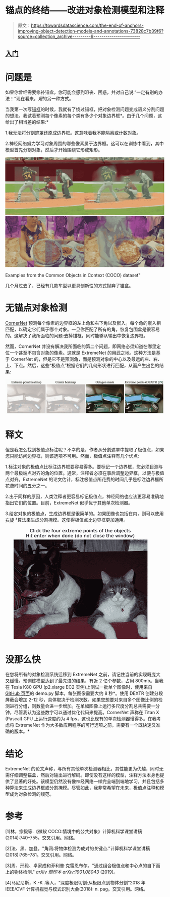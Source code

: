 # 锚点的终结——改进对象检测模型和注释

> 原文：<https://towardsdatascience.com/the-end-of-anchors-improving-object-detection-models-and-annotations-73828c7b39f6?source=collection_archive---------9----------------------->

## [入门](https://towardsdatascience.com/tagged/getting-started)

# 问题是

如果你曾经需要修补锚盒，你可能会感到沮丧、困惑，并对自己说:“一定有别的办法！”现在看来，*是*的另一种方式。

当我第一次写[锚框](https://medium.com/@andersasac/anchor-boxes-the-key-to-quality-object-detection-ddf9d612d4f9)的时候，我就有了绕过锚框，把对象检测问题变成语义分割问题的想法。我试着预测每个像素的每个类有多少个对象边界框*。由于几个问题，这给出了相当差的结果:*

1.我无法将分割遮罩还原成边界框。这意味着我不能隔离或计数对象。

2.神经网络努力学习对象周围的哪些像素属于边界框。这可以在训练中看到，其中模型首先分割对象，然后才开始围绕它形成矩形。

![](img/c67eb13a4fbd0119bbfa57022fffeb4f.png)![](img/74a1b2fc65da6eb0912b94860585cf6a.png)

Examples from the Common Objects in Context (COCO) dataset¹

几个月过去了，已经有几款车型以更具创新性的方式抛弃了锚盒。

# 无锚点对象检测

[CornerNet](https://arxiv.org/pdf/1808.01244.pdf) 预测每个像素的边界框的左上角和右下角以及嵌入。每个角的嵌入相匹配，以确定它们属于哪个对象。一旦你匹配了所有的角，恢复包围盒是很容易的。这解决了我所面临的问题:去掉锚框，同时能够从输出中恢复边界框。

然而，CornerNet 并没有解决我所面临的第二个问题，即网络必须知道在哪里定位一个甚至不包含对象的像素。这就是 ExtremeNet 的用武之地。这种方法是基于 CornerNet 的，但是它不是预测角，而是预测对象的中心以及最远的左、右、上、下点。然后，这些“极值点”根据它们的几何形状进行匹配，从而产生出色的结果:

![](img/1d5ed9c6358cde472dc4fd11e5ee0aaf.png)

# 释文

但是我怎么找到极值点标注呢？不幸的是，作者从分割遮罩中提取了极值点，如果您只能访问边界框，则该选项不可用。然而，极值点注释有几个优点:

1.标注对象的极值点比标注边界框要容易得多。要标记一个边界框，您必须目测与两个最极端点对齐的角的位置。通常，注释者必须在事后调整边界框，以便与极值点对齐。ExtremeNet 的论文估计，标注极值点所花费的时间几乎是标注边界框所花费时间的五分之一。

2.出于同样的原因，人类注释者更容易标记极值点，神经网络也应该更容易准确地指出它们的位置。目前，ExtremeNet 似乎优于其他单次检测器。

3.给定对象的极值点，生成边界框是很简单的。如果图像也包括在内，则可以使用[右旋](https://github.com/scaelles/DEXTR-PyTorch) ⁴算法来生成分割掩模。这使得极值点比边界框更加通用。

![](img/fcfe46991084b693f2bdcd2cec163240.png)

# 没那么快

在您将所有的对象检测系统迁移到 ExtremeNet 之前，请记住当前的实现既庞大又缓慢。预训练模型达到了最先进的结果，有近 2 亿个参数，占用 800mb。当我在 Tesla K80 GPU (p2.xlarge EC2 实例)上测试一批单个图像时，使用来自 [GitHub 页面](https://github.com/xingyizhou/ExtremeNet)的 demo.py 脚本，每张图像需要大约 8 秒*。使用 DEXTR 创建分段屏蔽会增加 2-12 秒，具体取决于检测次数。如果您想要对来自多个图像比例的检测进行分组，则数量会进一步增加。在单幅图像上运行多尺度分割总共需要一分钟，尽管我认为这些数字可以通过优化代码来提高。CornerNet 声称在 Titan X (Pascal) GPU 上运行速度约为 4 fps，这也比现有的单次检测器慢得多。在我考虑将 ExtremeNet 作为大多数应用程序的可行选项之前，需要有一个既快速又准确的版本。*

# **结论**

ExtremeNet 的论文声称，与所有其他单次检测器相比，其性能更为优越，同时无需仔细调整锚盒，然后对输出进行解码。即使没有这样的模型，注释方法本身也提供了显著的好处。该模型仍然没有像神经网络一样完全端到端地学习，并且包括多种算法来生成边界框或分割掩模。尽管如此，我非常希望在未来，极值点注释和模型成为对象检测的规范。

# 参考

[1]林，宗毅等.《微软 COCO:情境中的公共对象》计算机科学课堂讲稿(2014):740–755。交叉引用。网络。

[2]法、黑、加登。"角网:将物体检测为成对的关键点."计算机科学课堂讲稿(2018):765–781。交叉引用。网络。

[3]周、邢毅、卓家成和菲利普·克雷恩布尔。"通过组合极值点和中心点的自下而上的物体检测." *arXiv 预印本 arXiv:1901.08043* (2019)。

[4]马尼尼斯，K.-K .等人，“深度极限切割:从极限点到物体分割”2018 年 IEEE/CVF 计算机视觉与模式识别大会(2018): n. pag。交叉引用。网络。